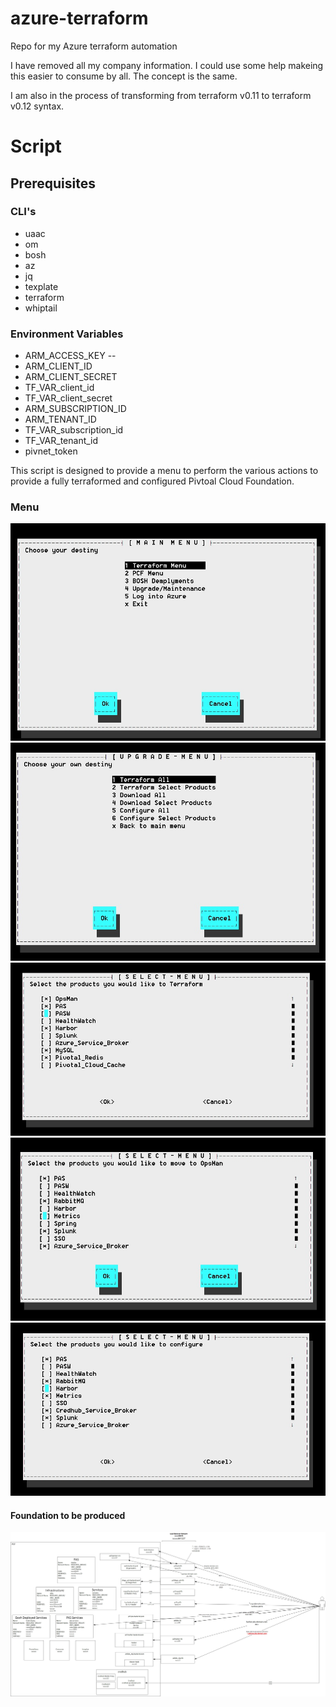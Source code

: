 # azure-terraform
Repo for my Azure terraform automation

I have removed all my company information.  I could use some help makeing this easier to consume by all.  The concept is the same.

I am also in the process of transforming from terraform v0.11 to terraform v0.12 syntax.

# Script
## Prerequisites
### CLI's
- uaac
- om
- bosh
- az
- jq
- texplate
- terraform
- whiptail
### Environment Variables
- ARM_ACCESS_KEY  -- 
- ARM_CLIENT_ID
- ARM_CLIENT_SECRET
- TF_VAR_client_id
- TF_VAR_client_secret
- ARM_SUBSCRIPTION_ID
- ARM_TENANT_ID
- TF_VAR_subscription_id
- TF_VAR_tenant_id
- pivnet_token

This script is designed to provide a menu to perform the various actions to provide a fully terraformed and configured Pivtoal Cloud Foundation.

### Menu
![](images/whiptail1.jpg)
![](images/whiptail2.jpg)
![](images/whiptail-terraform.jpg)
![](images/whiptail-download.jpg)
![](images/whiptail-config.jpg)
#### Foundation to be produced
![](images/Foundation_Diagram.jpg)
